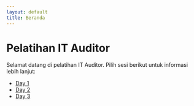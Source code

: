 ```yaml
---
layout: default
title: Beranda
---
```


# Pelatihan IT Auditor
Selamat datang di pelatihan IT Auditor. Pilih sesi berikut untuk informasi lebih lanjut:

- [Day 1](./day-1/)
- [Day 2](./day-2/)
- [Day 3](./day-3/)
